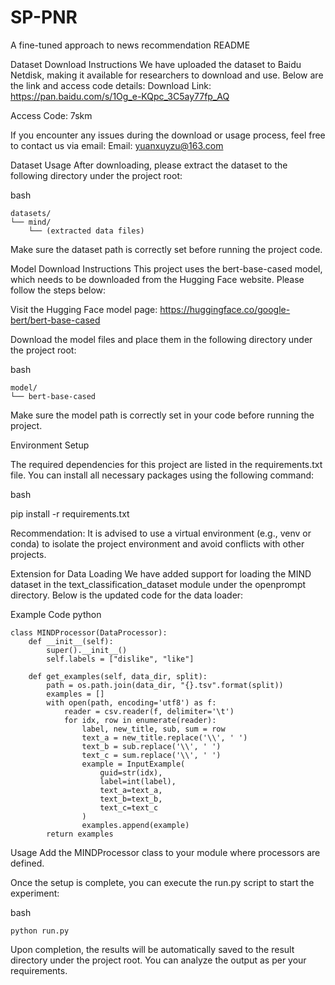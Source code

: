 # SP-PNR
A fine-tuned approach to news recommendation
README

Dataset Download Instructions
We have uploaded the dataset to Baidu Netdisk, making it available for researchers to download and use. Below are the link and access code details:
Download Link: https://pan.baidu.com/s/1Og_e-KQpc_3C5ay77fp_AQ

Access Code: 7skm

If you encounter any issues during the download or usage process, feel free to contact us via email:
Email: yuanxuyzu@163.com

Dataset Usage
After downloading, please extract the dataset to the following directory under the project root:

bash

    datasets/
    └── mind/
        └── (extracted data files)

Make sure the dataset path is correctly set before running the project code.

Model Download Instructions
This project uses the bert-base-cased model, which needs to be downloaded from the Hugging Face website. Please follow the steps below:

Visit the Hugging Face model page: https://huggingface.co/google-bert/bert-base-cased

Download the model files and place them in the following directory under the project root:

bash

    model/
    └── bert-base-cased
Make sure the model path is correctly set in your code before running the project.


Environment Setup

The required dependencies for this project are listed in the requirements.txt file. You can install all necessary packages using the following command:

bash

pip install -r requirements.txt

Recommendation: It is advised to use a virtual environment (e.g., venv or conda) to isolate the project environment and avoid conflicts with other projects.

Extension for Data Loading
We have added support for loading the MIND dataset in the text_classification_dataset module under the openprompt directory. Below is the updated code for the data loader:

Example Code
python


    class MINDProcessor(DataProcessor):
        def __init__(self):
            super().__init__()
            self.labels = ["dislike", "like"]
    
        def get_examples(self, data_dir, split):
            path = os.path.join(data_dir, "{}.tsv".format(split))
            examples = []
            with open(path, encoding='utf8') as f:
                reader = csv.reader(f, delimiter='\t')
                for idx, row in enumerate(reader):
                    label, new_title, sub, sum = row
                    text_a = new_title.replace('\\', ' ')
                    text_b = sub.replace('\\', ' ')
                    text_c = sum.replace('\\', ' ')
                    example = InputExample(
                        guid=str(idx), 
                        label=int(label), 
                        text_a=text_a, 
                        text_b=text_b, 
                        text_c=text_c
                    )
                    examples.append(example)
            return examples

Usage
Add the MINDProcessor class to your module where processors are defined.


Once the setup is complete, you can execute the run.py script to start the experiment:

bash

    python run.py
Upon completion, the results will be automatically saved to the result directory under the project root. You can analyze the output as per your requirements.

